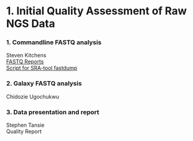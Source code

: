 # 1. Initial Quality Assessment of Raw NGS Data
### 1. Commandline FASTQ analysis
Steven Kitchens <br/>
[FASTQ Reports](https://github.com/AUBioInformatics22/Salmonella-Project/tree/main/1%20-%20Initial%20Quality%20Assessment%20of%20Raw%20NGS%20Data/fastqc_reports) <br/>
[Script for SRA-tool fastdump](https://github.com/AUBioInformatics22/Salmonella-Project/blob/main/1%20-%20Initial%20Quality%20Assessment%20of%20Raw%20NGS%20Data/sra_fastqdump_fastqc.sh)
### 2. Galaxy FASTQ analysis
Chidozie Ugochukwu
### 3. Data presentation and report
Stephen Tansie <br/>
Quality Report
